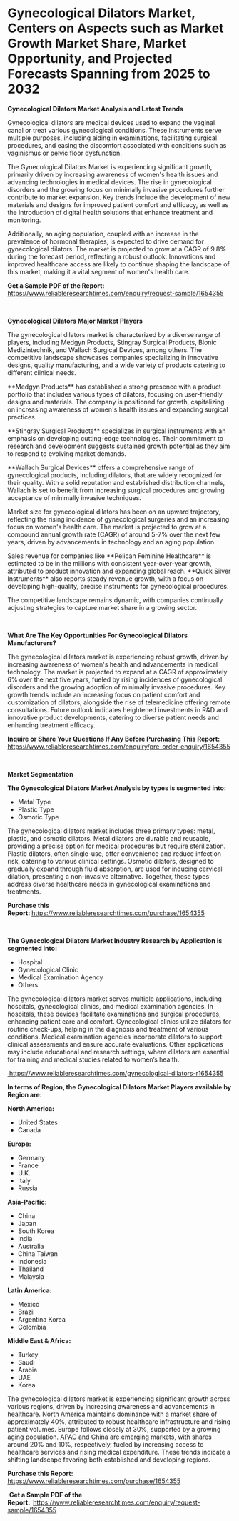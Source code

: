 <p><h1>Gynecological Dilators Market, Centers on Aspects such as Market Growth Market Share, Market Opportunity, and Projected Forecasts Spanning from 2025 to 2032</h1></p><p><strong>Gynecological Dilators Market Analysis and Latest Trends</strong></p>
<p><p>Gynecological dilators are medical devices used to expand the vaginal canal or treat various gynecological conditions. These instruments serve multiple purposes, including aiding in examinations, facilitating surgical procedures, and easing the discomfort associated with conditions such as vaginismus or pelvic floor dysfunction.</p><p>The Gynecological Dilators Market is experiencing significant growth, primarily driven by increasing awareness of women's health issues and advancing technologies in medical devices. The rise in gynecological disorders and the growing focus on minimally invasive procedures further contribute to market expansion. Key trends include the development of new materials and designs for improved patient comfort and efficacy, as well as the introduction of digital health solutions that enhance treatment and monitoring.</p><p>Additionally, an aging population, coupled with an increase in the prevalence of hormonal therapies, is expected to drive demand for gynecological dilators. The market is projected to grow at a CAGR of 9.8% during the forecast period, reflecting a robust outlook. Innovations and improved healthcare access are likely to continue shaping the landscape of this market, making it a vital segment of women's health care.</p></p>
<p><strong>Get a Sample PDF of the Report:&nbsp;</strong> <a href="https://www.reliableresearchtimes.com/enquiry/request-sample/1654355?utm_campaign=3128&utm_medium=2&utm_source=Github&utm_content=ia&utm_term=13042025&utm_id=gynecological-dilators">https://www.reliableresearchtimes.com/enquiry/request-sample/1654355</a></p>
<p>&nbsp;</p>
<p><strong>Gynecological Dilators Major Market Players</strong></p>
<p><p>The gynecological dilators market is characterized by a diverse range of players, including Medgyn Products, Stingray Surgical Products, Bionic Medizintechnik, and Wallach Surgical Devices, among others. The competitive landscape showcases companies specializing in innovative designs, quality manufacturing, and a wide variety of products catering to different clinical needs.</p><p>**Medgyn Products** has established a strong presence with a product portfolio that includes various types of dilators, focusing on user-friendly designs and materials. The company is positioned for growth, capitalizing on increasing awareness of women's health issues and expanding surgical practices.</p><p>**Stingray Surgical Products** specializes in surgical instruments with an emphasis on developing cutting-edge technologies. Their commitment to research and development suggests sustained growth potential as they aim to respond to evolving market demands.</p><p>**Wallach Surgical Devices** offers a comprehensive range of gynecological products, including dilators, that are widely recognized for their quality. With a solid reputation and established distribution channels, Wallach is set to benefit from increasing surgical procedures and growing acceptance of minimally invasive techniques.</p><p>Market size for gynecological dilators has been on an upward trajectory, reflecting the rising incidence of gynecological surgeries and an increasing focus on women's health care. The market is projected to grow at a compound annual growth rate (CAGR) of around 5-7% over the next few years, driven by advancements in technology and an aging population.</p><p>Sales revenue for companies like **Pelican Feminine Healthcare** is estimated to be in the millions with consistent year-over-year growth, attributed to product innovation and expanding global reach. **Quick Silver Instruments** also reports steady revenue growth, with a focus on developing high-quality, precise instruments for gynecological procedures.</p><p>The competitive landscape remains dynamic, with companies continually adjusting strategies to capture market share in a growing sector.</p></p>
<p>&nbsp;</p>
<p><strong>What Are The Key Opportunities For Gynecological Dilators Manufacturers?</strong></p>
<p><p>The gynecological dilators market is experiencing robust growth, driven by increasing awareness of women's health and advancements in medical technology. The market is projected to expand at a CAGR of approximately 6% over the next five years, fueled by rising incidences of gynecological disorders and the growing adoption of minimally invasive procedures. Key growth trends include an increasing focus on patient comfort and customization of dilators, alongside the rise of telemedicine offering remote consultations. Future outlook indicates heightened investments in R&D and innovative product developments, catering to diverse patient needs and enhancing treatment efficacy.</p></p>
<p><strong>Inquire or Share Your Questions If Any Before Purchasing This Report:</strong> <a href="https://www.reliableresearchtimes.com/enquiry/pre-order-enquiry/1654355?utm_campaign=3128&utm_medium=2&utm_source=Github&utm_content=ia&utm_term=13042025&utm_id=gynecological-dilators">https://www.reliableresearchtimes.com/enquiry/pre-order-enquiry/1654355</a></p>
<p>&nbsp;</p>
<p><strong>Market Segmentation</strong></p>
<p><strong>The Gynecological Dilators Market Analysis by types is segmented into:</strong></p>
<p><ul><li>Metal Type</li><li>Plastic Type</li><li>Osmotic Type</li></ul></p>
<p><p>The gynecological dilators market includes three primary types: metal, plastic, and osmotic dilators. Metal dilators are durable and reusable, providing a precise option for medical procedures but require sterilization. Plastic dilators, often single-use, offer convenience and reduce infection risk, catering to various clinical settings. Osmotic dilators, designed to gradually expand through fluid absorption, are used for inducing cervical dilation, presenting a non-invasive alternative. Together, these types address diverse healthcare needs in gynecological examinations and treatments.</p></p>
<p><strong>Purchase this Report:&nbsp;</strong><a href="https://www.reliableresearchtimes.com/purchase/1654355?utm_campaign=3128&utm_medium=2&utm_source=Github&utm_content=ia&utm_term=13042025&utm_id=gynecological-dilators">https://www.reliableresearchtimes.com/purchase/1654355</a></p>
<p>&nbsp;</p>
<p><strong>The Gynecological Dilators Market Industry Research by Application is segmented into:</strong></p>
<p><ul><li>Hospital</li><li>Gynecological Clinic</li><li>Medical Examination Agency</li><li>Others</li></ul></p>
<p><p>The gynecological dilators market serves multiple applications, including hospitals, gynecological clinics, and medical examination agencies. In hospitals, these devices facilitate examinations and surgical procedures, enhancing patient care and comfort. Gynecological clinics utilize dilators for routine check-ups, helping in the diagnosis and treatment of various conditions. Medical examination agencies incorporate dilators to support clinical assessments and ensure accurate evaluations. Other applications may include educational and research settings, where dilators are essential for training and medical studies related to women’s health.</p></p>
<p><a href="https://www.reliableresearchtimes.com/gynecological-dilators-r1654355?utm_campaign=3128&utm_medium=2&utm_source=Github&utm_content=ia&utm_term=13042025&utm_id=gynecological-dilators">&nbsp;https://www.reliableresearchtimes.com/gynecological-dilators-r1654355</a></p>
<p><strong>In terms of Region, the Gynecological Dilators Market Players available by Region are:</strong></p>
<p>
    <p> <strong> North America: </strong>
        <ul>
            <li>United States</li>
            <li>Canada</li>
        </ul>
        </p> 
    <p> <strong> Europe: </strong>
        <ul>
            <li>Germany</li>
            <li>France</li>
            <li>U.K.</li>
            <li>Italy</li>
            <li>Russia</li>
        </ul>
        </p> 
    <p> <strong> Asia-Pacific: </strong>
        <ul>
            <li>China</li>
            <li>Japan</li>
            <li>South Korea</li>
            <li>India</li>
            <li>Australia</li>
            <li>China Taiwan</li>
            <li>Indonesia</li>
            <li>Thailand</li>
            <li>Malaysia</li>
        </ul>
        </p> 
    <p> <strong> Latin America: </strong>
        <ul>
            <li>Mexico</li>
            <li>Brazil</li>
            <li>Argentina Korea</li>
            <li>Colombia</li>
        </ul>
        </p> 
    <p> <strong> Middle East & Africa: </strong>
        <ul>
            <li>Turkey</li>
            <li>Saudi</li>
            <li>Arabia</li>
            <li>UAE</li>
            <li>Korea</li>
        </ul>
    </p>
    </p>
<p><p>The gynecological dilators market is experiencing significant growth across various regions, driven by increasing awareness and advancements in healthcare. North America maintains dominance with a market share of approximately 40%, attributed to robust healthcare infrastructure and rising patient volumes. Europe follows closely at 30%, supported by a growing aging population. APAC and China are emerging markets, with shares around 20% and 10%, respectively, fueled by increasing access to healthcare services and rising medical expenditure. These trends indicate a shifting landscape favoring both established and developing regions.</p></p>
<p><strong>Purchase this Report: </strong><a href="https://www.reliableresearchtimes.com/purchase/1654355?utm_campaign=3128&utm_medium=2&utm_source=Github&utm_content=ia&utm_term=13042025&utm_id=gynecological-dilators">https://www.reliableresearchtimes.com/purchase/1654355</a></p>
<p>&nbsp;<strong>Get a Sample PDF of the Report:&nbsp;&nbsp;</strong><a href="https://www.reliableresearchtimes.com/enquiry/request-sample/1654355?utm_campaign=3128&utm_medium=2&utm_source=Github&utm_content=ia&utm_term=13042025&utm_id=gynecological-dilators">https://www.reliableresearchtimes.com/enquiry/request-sample/1654355</a></p>
<p><strong></strong></p>
<p><p></p><p></p><p></p></p>